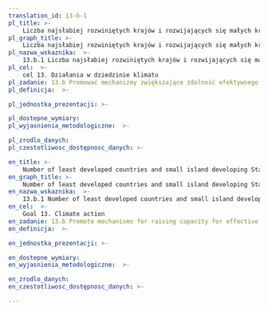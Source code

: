 ```yaml
---
translation_id: 13-b-1
pl_title: >-
    Liczba najsłabiej rozwiniętych krajów i rozwijających się małych krajów wyspiarskich z ustalonymi na poziomie krajowym wkładami (NDCs), strategiami długoterminowymi, krajowymi planami adaptacji i strategiami, przedstawionymi w komunikatach w sprawie adaptacji i komunikatach krajowych
pl_graph_title: >-
    Liczba najsłabiej rozwiniętych krajów i rozwijających się małych krajów wyspiarskich z ustalonymi na poziomie krajowym wkładami (NDCs), strategiami długoterminowymi, krajowymi planami adaptacji i strategiami, przedstawionymi w komunikatach w sprawie adaptacji i komunikatach krajowych
pl_nazwa_wskaznika:  >-
    13.b.1 Liczba najsłabiej rozwiniętych krajów i rozwijających się małych krajów wyspiarskich z ustalonymi na poziomie krajowym wkładami (NDCs), strategiami długoterminowymi, krajowymi planami adaptacji i strategiami, przedstawionymi w komunikatach w sprawie adaptacji i komunikatach krajowych
pl_cel:  >-
    cel 13. Działania w dziedzinie klimatu
pl_zadanie: 13.b Promować mechanizmy zwiększające zdolność efektywnego planowania i zarządzania w zakresie zmian klimatycznych w krajach najsłabiej rozwiniętych i małych państwach wyspiarskich, w tym poprzez skupienie uwagi na potrzebach kobiet i młodzieży oraz lokalnych i marginalizowanych grupach społecznych
pl_definicja:  >-

pl_jednostka_prezentacji: >-

pl_dostepne_wymiary:
pl_wyjasnienia_metodologiczne:  >-

pl_zrodlo_danych:
pl_czestotliwosc_dostępnosc_danych: >-

en_title: >-
    Number of least developed countries and small island developing States with nationally determined contributions long-term strategies, national adaptation plans, strategies as reported in adaptation communications and national communications
en_graph_title: >-
    Number of least developed countries and small island developing States with nationally determined contributions long-term strategies, national adaptation plans, strategies as reported in adaptation communications and national communications
en_nazwa_wskaznika:  >-
    13.b.1 Number of least developed countries and small island developing States with nationally determined contributions long-term strategies, national adaptation plans, strategies as reported in adaptation communications and national communications
en_cel:  >-
    Goal 13. Climate action
en_zadanie: 13.b Promote mechanisms for raising capacity for effective climate change-related planning and management in least developed countries and small island developing States, including focusing on women, youth and local and marginalized communities
en_definicja:  >-

en_jednostka_prezentacji: >-

en_dostepne_wymiary:
en_wyjasnienia_metodologiczne:  >-

en_zrodlo_danych:
en_czestotliwosc_dostępnosc_danych: >-

---
```

